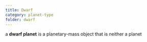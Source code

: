 ```yaml
---
title: Dwarf
category: planet-type
folder: dwarf
---
```


a **dwarf planet** is a planetary-mass object that is neither a planet 